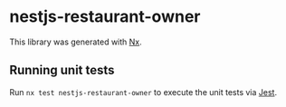 # nestjs-restaurant-owner

This library was generated with [Nx](https://nx.dev).

## Running unit tests

Run `nx test nestjs-restaurant-owner` to execute the unit tests via [Jest](https://jestjs.io).
